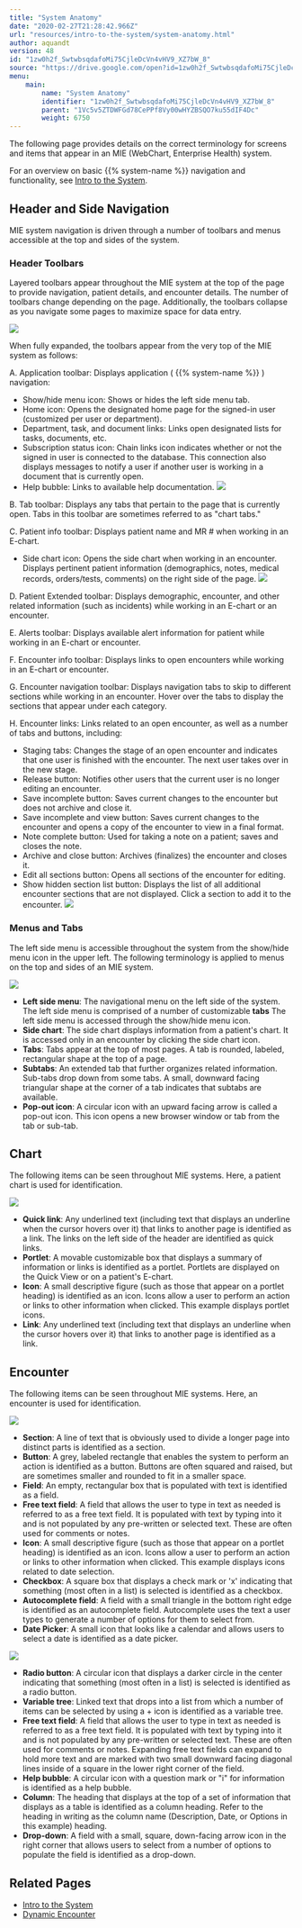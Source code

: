 ```yaml
---
title: "System Anatomy"
date: "2020-02-27T21:28:42.966Z"
url: "resources/intro-to-the-system/system-anatomy.html"
author: aquandt
version: 48
id: "1zw0h2f_SwtwbsqdafoMi75CjleDcVn4vHV9_XZ7bW_8"
source: "https://drive.google.com/open?id=1zw0h2f_SwtwbsqdafoMi75CjleDcVn4vHV9_XZ7bW_8"
menu:
    main:
        name: "System Anatomy"
        identifier: "1zw0h2f_SwtwbsqdafoMi75CjleDcVn4vHV9_XZ7bW_8"
        parent: "1Vc5v5ZTDWFGd78CePPf8Vy00wHYZBSQO7ku55dIF4Dc"
        weight: 6750
---
```

The following page provides details on the correct terminology for screens and items that appear in an MIE (WebChart, Enterprise Health) system.

For an overview on basic {{% system-name %}} navigation and functionality, see [Intro to the System](../intro-to-the-system.html).

## Header and Side Navigation

MIE system navigation is driven through a number of toolbars and menus accessible at the top and sides of the system.

### Header Toolbars

Layered toolbars appear throughout the MIE system at the top of the page to provide navigation, patient details, and encounter details. The number of toolbars change depending on the page. Additionally, the toolbars collapse as you navigate some pages to maximize space for data entry.

![](system-anatomy.images/image1.png)

When fully expanded, the toolbars appear from the very top of the MIE system as follows:

A. Application toolbar: Displays application ( {{% system-name %}} ) navigation:

* Show/hide menu icon: Shows or hides the left side menu tab.
* Home icon: Opens the designated home page for the signed-in user (customized per user or department).
* Department, task, and document links: Links open designated lists for tasks, documents, etc.
* Subscription status icon: Chain links icon indicates whether or not the signed in user is connected to the database. This connection also displays messages to notify a user if another user is working in a document that is currently open.
* Help bubble: Links to available help documentation.  ![](system-anatomy.images/image3.png)

B. Tab toolbar: Displays any tabs that pertain to the page that is currently open. Tabs in this toolbar are sometimes referred to as "chart tabs."

C. Patient info toolbar: Displays patient name and MR # when working in an E-chart.

* Side chart icon: Opens the side chart when working in an encounter. Displays pertinent patient information (demographics, notes, medical records, orders/tests, comments) on the right side of the page.  ![](system-anatomy.images/image2.png)

D. Patient Extended toolbar: Displays demographic, encounter, and other related information (such as incidents) while working in an E-chart or an encounter.

E. Alerts toolbar: Displays available alert information for patient while working in an E-chart or encounter.

F. Encounter info toolbar: Displays links to open encounters while working in an E-chart or encounter.

G. Encounter navigation toolbar: Displays navigation tabs to skip to different sections while working in an encounter. Hover over the tabs to display the sections that appear under each category.

H. Encounter links: Links related to an open encounter, as well as a number of tabs and buttons, including:

* Staging tabs: Changes the stage of an open encounter and indicates that one user is finished with the encounter. The next user takes over in the new stage.
* Release button: Notifies other users that the current user is no longer editing an encounter.
* Save incomplete button: Saves current changes to the encounter but does not archive and close it.
* Save incomplete and view button: Saves current changes to the encounter and opens a copy of the encounter to view in a final format.
* Note complete button: Used for taking a note on a patient; saves and closes the note.
* Archive and close button: Archives (finalizes) the encounter and closes it.
* Edit all sections button: Opens all sections of the encounter for editing.
* Show hidden section list button: Displays the list of all additional encounter sections that are not displayed. Click a section to add it to the encounter.  ![](system-anatomy.images/image5.png)

### Menus and Tabs

The left side menu is accessible throughout the system from the show/hide menu icon in the upper left. The following terminology is applied to menus on the top and sides of an MIE system.

![](system-anatomy.images/image4.png)

* <strong>Left side menu</strong>: The navigational menu on the left side of the system. The left side menu is comprised of a number of customizable <strong>tabs</strong> The left side menu is accessed through the show/hide menu icon.
* <strong>Side chart</strong>: The side chart displays information from a patient's chart. It is accessed only in an encounter by clicking the side chart icon.
* <strong>Tabs</strong>: Tabs appear at the top of most pages. A tab is rounded, labeled, rectangular shape at the top of a page.
* <strong>Subtabs</strong>: An extended tab that further organizes related information. Sub-tabs drop down from some tabs. A small, downward facing triangular shape at the corner of a tab indicates that subtabs are available.
* <strong>Pop-out icon</strong>: A circular icon with an upward facing arrow is called a pop-out icon. This icon opens a new browser window or tab from the tab or sub-tab.

## Chart

The following items can be seen throughout MIE systems. Here, a patient chart is used for identification.

![](system-anatomy.images/image7.png)

* <strong>Quick link</strong>: Any underlined text (including text that displays an underline when the cursor hovers over it) that links to another page is identified as a link. The links on the left side of the header are identified as quick links.
* <strong>Portlet</strong>: A movable customizable box that displays a summary of information or links is identified as a portlet. Portlets are displayed on the Quick View or on a patient's E-chart.
* <strong>Icon</strong>: A small descriptive figure (such as those that appear on a portlet heading) is identified as an icon. Icons allow a user to perform an action or links to other information when clicked. This example displays portlet icons.
* <strong>Link</strong>: Any underlined text (including text that displays an underline when the cursor hovers over it) that links to another page is identified as a link.

## Encounter

The following items can be seen throughout MIE systems. Here, an encounter is used for identification.

![](system-anatomy.images/image6.png)

* <strong>Section</strong>: A line of text that is obviously used to divide a longer page into distinct parts is identified as a section.
* <strong>Button</strong>: A grey, labeled rectangle that enables the system to perform an action is identified as a button. Buttons are often squared and raised, but are sometimes smaller and rounded to fit in a smaller space.
* <strong>Field</strong>: An empty, rectangular box that is populated with text is identified as a field.
* <strong>Free text field</strong>: A field that allows the user to type in text as needed is referred to as a free text field. It is populated with text by typing into it and is not populated by any pre-written or selected text. These are often used for comments or notes.
* <strong>Icon</strong>: A small descriptive figure (such as those that appear on a portlet heading) is identified as an icon. Icons allow a user to perform an action or links to other information when clicked. This example displays icons related to date selection.
* <strong>Checkbox</strong>: A square box that displays a check mark or 'x' indicating that something (most often in a list) is selected is identified as a checkbox.
* <strong>Autocomplete field</strong>: A field with a small triangle in the bottom right edge is identified as an autocomplete field. Autocomplete uses the text a user types to generate a number of options for them to select from.
* <strong>Date Picker</strong>: A small icon that looks like a calendar and allows users to select a date is identified as a date picker.

![](system-anatomy.images/image8.png)

* <strong>Radio button</strong>: A circular icon that displays a darker circle in the center indicating that something (most often in a list) is selected is identified as a radio button.
* <strong>Variable tree</strong>: Linked text that drops into a list from which a number of items can be selected by using a + icon is identified as a variable tree.
* <strong>Free text field</strong>: A field that allows the user to type in text as needed is referred to as a free text field. It is populated with text by typing into it and is not populated by any pre-written or selected text. These are often used for comments or notes. Expanding free text fields can expand to hold more text and are marked with two small downward facing diagonal lines inside of a square in the lower right corner of the field.
* <strong>Help bubble</strong>: A circular icon with a question mark or "i" for information is identified as a help bubble.
* <strong>Column</strong>: The heading that displays at the top of a set of information that displays as a table is identified as a column heading. Refer to the heading in writing as the column name (Description, Date, or Options in this example) heading.
* <strong>Drop-down</strong>: A field with a small, square, down-facing arrow icon in the right corner that allows users to select from a number of options to populate the field is identified as a drop-down.

## Related Pages

* [Intro to the System](../intro-to-the-system.html)
* [Dynamic Encounter](../../functions/encounters/working-in-a-visit-encounter.html)
